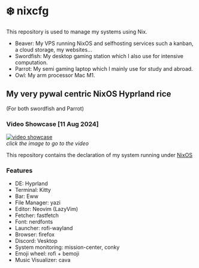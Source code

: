 # ❄️ nixcfg

This repository is used to manage my systems using Nix.

- Beaver: My VPS running NixOS and selfhosting services such a kanban, a cloud storage, my websites...
- Swordfish: My desktop gaming station which I also use for intensive computation.
- Parrot: My semi gaming laptop which I mainly use for study and abroad.
- Owl: My arm processor Mac M1.

## My very pywal centric NixOS Hyprland rice

(For both swordfish and Parrot)

### Video Showcase [11 Aug 2024]

[![video showcase](https://img.youtube.com/vi/M6VRL6bqdks/0.jpg)](https://www.youtube.com/watch?v=M6VRL6bqdks)  
_click the image to go to the video_

This repository contains the declaration of my system running under [NixOS](https://nixos.org/)

### Features
- DE: Hyprland
- Terminal: Kitty
- Bar: Eww
- File Manager: yazi
- Editor: Neovim (LazyVim)
- Fetcher: fastfetch
- Font: nerdfonts
- Launcher: rofi-wayland
- Browser: firefox
- Discord: Vesktop
- System monitoring: mission-center, conky
- Emoji wheel: rofi + bemoji
- Music Visualizer: cava




